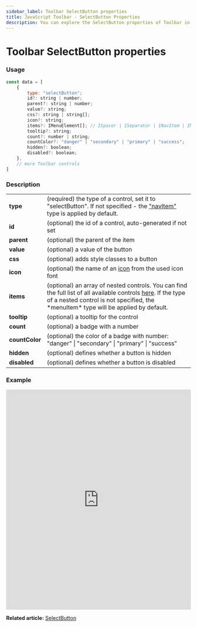```yaml
---
sidebar_label: Toolbar SelectButton properties
title: JavaScript Toolbar - SelectButton Properties 
description: You can explore the SelectButton properties of Toolbar in the documentation of the DHTMLX JavaScript UI library. Browse developer guides and API reference, try out code examples and live demos, and download a free 30-day evaluation version of DHTMLX Suite 7.
---
```


# Toolbar SelectButton properties

### Usage

~~~js
const data = [
	{
		type: "selectButton";
		id?: string | number;
		parent?: string | number;
		value?: string;
		css?: string | string[];
		icon?: string;
		items?: IMenuElement[]; // ISpacer | ISeparator | INavItem | IMenuItem | ICustomHTML
		tooltip?: string;
		count?: number | string;
		countColor?: "danger" | "secondary" | "primary" | "success";
		hidden?: boolean;
		disabled?: boolean;
    },
	// more Toolbar controls
]
~~~

### Description

<table>
	<tbody>
        <tr>
			<td><b>type</b></td>
			<td>(required) the type of a control, set it to "selectButton". If not specified - the <a href="../../navitem">"navItem"</a> type is applied by default.</td>
		</tr>
        <tr>
			<td><b>id</b></td>
			<td>(optional) the id of a control, auto-generated if not set</td>
		</tr>
        <tr>
			<td><b>parent</b></td>
			<td>(optional) the parent of the item</td>
		</tr>
		<tr>
			<td><b>value</b></td>
			<td>(optional) a value of the button</td>
		</tr>
		<tr>
			<td><b>css</b></td>
			<td>(optional) adds style classes to a button</td>
		</tr>
        <tr>
			<td><b>icon</b></td>
			<td>(optional) the name of an <a href="../../customization#icons">icon</a> from the used icon font</td>
		</tr>
        <tr>
			<td><b>items</b></td>
			<td>(optional) an array of nested controls. You can find the full list of all available controls <a href="../../../menu/configuring_menu_items">here</a>. If the type of a nested control is not specified, the *menuItem* type will be applied by default.</td>
		</tr>
		 <tr>
			<td><b>tooltip</b></td>
			<td>(optional) a tooltip for the control</td>
		</tr>
        <tr>
			<td><b>count</b></td>
			<td>(optional) a badge with a number</td>
		</tr>
        <tr>
			<td><b>countColor</b></td>
			<td>(optional) the color of a badge with number: "danger" | "secondary" | "primary" | "success"</td>
		</tr>
        <tr>
			<td><b>hidden</b></td>
			<td>(optional) defines whether a button is hidden</td>
		</tr>
		<tr>
			<td><b>disabled</b></td>
			<td>(optional) defines whether a button is disabled</td>
		</tr>
    </tbody>
</table>

### Example

<iframe src="https://snippet.dhtmlx.com/nqq5ej8w?mode=js" frameborder="0" class="snippet_iframe" width="100%" height="600"></iframe>

**Related article:** [SelectButton](toolbar/selectbutton.md)